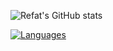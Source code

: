 ![Refat's GitHub stats](https://github-readme-stats.vercel.app/api?username=refatc25&show_icons=true&theme=radical&include_all_commits=true&count_private=true&hide=stars,prs,issues,contribs)

[![Languages](https://github-readme-stats.vercel.app/api/top-langs/?username=anuraghazra&layout=compact&langs_count=true)](https://github.com/anuraghazra/github-readme-stats)

 
